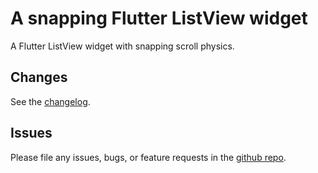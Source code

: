 # A snapping Flutter ListView widget

A Flutter ListView widget with snapping scroll physics.

## Changes

See the [changelog](https://github.com/sjoenk/snapping-list-view/blob/master/CHANGELOG.md).

## Issues

Please file any issues, bugs, or feature requests in the [github
repo](https://github.com/sjoenk/snapping-list-view/issues/new).